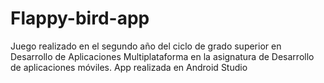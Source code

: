 # Flappy-bird-app
Juego realizado en el segundo año del ciclo de grado superior en Desarrollo de Aplicaciones Multiplataforma en la asignatura de Desarrollo de aplicaciones móviles.
App realizada en Android Studio
